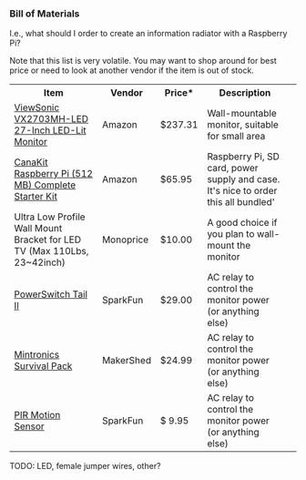
### Bill of Materials

I.e., what should I order to create an information radiator with a
Raspberry Pi?

Note that this list is very volatile. You may want to shop around for best
price or need to look at another vendor if the item is out of stock.

<table>
  <tr>
    <th>Item</th>
    <th>Vendor</th>
    <th>Price*</th>
    <th>Description<th>
  </tr>
  <tr>
    <td>
      <a href="http://www.amazon.com/gp/product/B008A3KFB8/">ViewSonic VX2703MH-LED 27-Inch LED-Lit Monitor</a>
    </td>
    <td>Amazon</td>
    <td>$237.31</td>
    <td>Wall-mountable monitor, suitable for small area</td>
  </tr>
  <tr>
    <td>
      <a href="http://www.amazon.com/CanaKit-Raspberry-Complete-Original-Preloaded/dp/B008XVAVAW/">CanaKit Raspberry Pi (512 MB) Complete Starter Kit</a>
    </td>
    <td>Amazon</td>
    <td>$65.95</td>
    <td>Raspberry Pi, SD card, power supply and case. It's nice to order this all bundled'</td>
  </tr>
  <tr>
    <td>Ultra Low Profile Wall Mount Bracket for LED TV (Max 110Lbs, 23~42inch)</td>
    <td>Monoprice</td>
    <td>$10.00</td>
    <td>A good choice if you plan to wall-mount the monitor</td>
  </tr>
  <tr>
    <td><a href="https://www.sparkfun.com/orders/652642">PowerSwitch Tail II</a></td>
    <td>SparkFun</td>
    <td>$29.00</td>
    <td>AC relay to control the monitor power (or anything else)</td>
  </tr>
  <tr>
    <td><a href="http://www.makershed.com/Mintronics_Survival_Pack_p/mstin2.htm">Mintronics Survival Pack</a></td>
    <td>MakerShed</td>
    <td>$24.99</td>
    <td>AC relay to control the monitor power (or anything else)</td>
  </tr>
  <tr>
    <td><a href="https://www.sparkfun.com/products/8630">PIR Motion Sensor</a></td>
    <td>SparkFun</td>
    <td>$  9.95</td>
    <td>AC relay to control the monitor power (or anything else)</td>
  </tr>
</table>

TODO: LED, female jumper wires, other?


